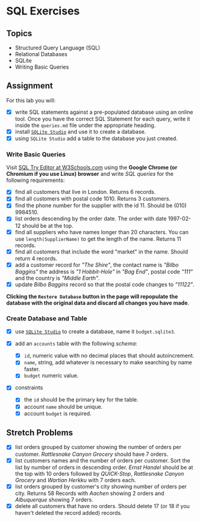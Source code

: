 # SQL Exercises

## Topics

- Structured Query Language (SQL)
- Relational Databases
- SQLite
- Writing Basic Queries

## Assignment

For this lab you will:

- [x] write SQL statements against a pre-populated database using an online tool. Once you have the correct SQL Statement for each query, write it inside the `queries.md` file under the appropriate heading.
- [x] install [`SQLite Studio`](https://sqlitestudio.pl/index.rvt) and use it to create a database.
- [x] using `SQLite Studio` add a table to the database you just created.

### Write Basic Queries

Visit [SQL Try Editor at W3Schools.com](https://www.w3schools.com/Sql/tryit.asp?filename=trysql_select_top) using the **Google Chrome (or Chromium if you use Linux) browser** and write _SQL queries_ for the following requirements:

- [x] find all customers that live in London. Returns 6 records.
- [x] find all customers with postal code 1010. Returns 3 customers.
- [x] find the phone number for the supplier with the id 11. Should be (010) 9984510.
- [x] list orders descending by the order date. The order with date 1997-02-12 should be at the top.
- [x] find all suppliers who have names longer than 20 characters. You can use `length(SupplierName)` to get the length of the name. Returns 11 records.
- [x] find all customers that include the word "market" in the name. Should return 4 records.
- [x] add a customer record for _"The Shire"_, the contact name is _"Bilbo Baggins"_ the address is _"1 Hobbit-Hole"_ in _"Bag End"_, postal code _"111"_ and the country is _"Middle Earth"_.
- [x] update _Bilbo Baggins_ record so that the postal code changes to _"11122"_.

**Clicking the `Restore Database` button in the page will repopulate the database with the original data and discard all changes you have made**.

### Create Database and Table

- [x] use [`SQLite Studio`](https://sqlitestudio.pl/index.rvt) to create a database, name it `budget.sqlite3`.
- [x] add an `accounts` table with the following _schema_:

  - [x] `id`, numeric value with no decimal places that should autoincrement.
  - [x] `name`, string, add whatever is necessary to make searching by name faster.
  - [x] `budget` numeric value.

- [x] constraints
  - [x] the `id` should be the primary key for the table.
  - [x] account `name` should be unique.
  - [x] account `budget` is required.

## Stretch Problems

- [x] list orders grouped by customer showing the number of orders per customer. _Rattlesnake Canyon Grocery_ should have 7 orders.
- [x] list customers names and the number of orders per customer. Sort the list by number of orders in descending order. _Ernst Handel_ should be at the top with 10 orders followed by _QUICK-Stop_, _Rattlesnake Canyon Grocery_ and _Wartian Herkku_ with 7 orders each.
- [x] list orders grouped by customer's city showing number of orders per city. Returns 58 Records with _Aachen_ showing 2 orders and _Albuquerque_ showing 7 orders.
- [x] delete all customers that have no orders. Should delete 17 (or 18 if you haven't deleted the record added) records.
